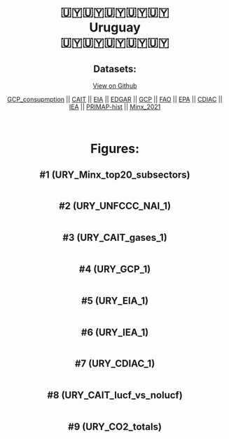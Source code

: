 
<center>
<h1 align="center">
🇺🇾🇺🇾🇺🇾🇺🇾🇺🇾
<br>
Uruguay
<br>
🇺🇾🇺🇾🇺🇾🇺🇾🇺🇾
</h1>
<h2>Datasets:</h2>
<p><a href="https://github.com/dquintani/GreenhouseData/tree/master/country_data/URY_Uruguay/data">View on Github</a>
<br></p><p><a href="data/URY_GCP_consupmption.csv">GCP_consupmption</a> || <a href="data/URY_CAIT.csv">CAIT</a> || <a href="data/URY_EIA.csv">EIA</a> || <a href="data/URY_EDGAR.csv">EDGAR</a> || <a href="data/URY_GCP.csv">GCP</a> || <a href="data/URY_FAO.csv">FAO</a> || <a href="data/URY_EPA.csv">EPA</a> || <a href="data/URY_CDIAC.csv">CDIAC</a> || <a href="data/URY_IEA.csv">IEA</a> || <a href="data/URY_PRIMAP-hist.csv">PRIMAP-hist</a> || <a href="data/URY_Minx_2021.csv">Minx_2021</a></p><p><br></p>
<h1>Figures:</h1><h2>#1 (URY_Minx_top20_subsectors)</h2>
<p><img alt="" src="figures/URY_Minx_top20_subsectors.png" /></p><h2>#2 (URY_UNFCCC_NAI_1)</h2>
<p><img alt="" src="figures/URY_UNFCCC_NAI_1.png" /></p><h2>#3 (URY_CAIT_gases_1)</h2>
<p><img alt="" src="figures/URY_CAIT_gases_1.png" /></p><h2>#4 (URY_GCP_1)</h2>
<p><img alt="" src="figures/URY_GCP_1.png" /></p><h2>#5 (URY_EIA_1)</h2>
<p><img alt="" src="figures/URY_EIA_1.png" /></p><h2>#6 (URY_IEA_1)</h2>
<p><img alt="" src="figures/URY_IEA_1.png" /></p><h2>#7 (URY_CDIAC_1)</h2>
<p><img alt="" src="figures/URY_CDIAC_1.png" /></p><h2>#8 (URY_CAIT_lucf_vs_nolucf)</h2>
<p><img alt="" src="figures/URY_CAIT_lucf_vs_nolucf.png" /></p><h2>#9 (URY_CO2_totals)</h2>
<p><img alt="" src="figures/URY_CO2_totals.png" /></p>